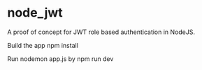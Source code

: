 # node_jwt
A proof of concept for JWT role based authentication in NodeJS.

<!-- Steps to run the app. -->
Build the app
    npm install

Run nodemon app.js by
    npm run dev